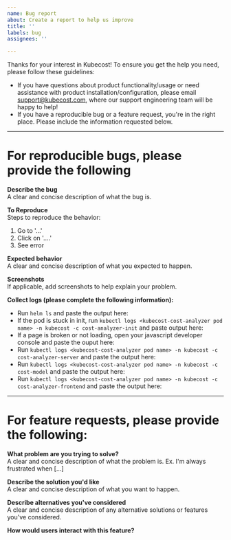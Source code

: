 ```yaml
---
name: Bug report
about: Create a report to help us improve
title: ''
labels: bug
assignees: ''

---
```


Thanks for your interest in Kubecost!  To ensure you get the help you need, please follow these guidelines:

- If you have questions about product functionality/usage or need assistance with product installation/configuration, please email support@kubecost.com, where our support engineering team will be happy to help!
- If you have a reproducible bug or a feature request, you're in the right place.  Please include the information requested below.


---
# For reproducible bugs, please provide the following

**Describe the bug**  
A clear and concise description of what the bug is.

**To Reproduce**  
Steps to reproduce the behavior:
1. Go to '...'
2. Click on '....'
3. See error

**Expected behavior**  
A clear and concise description of what you expected to happen.

**Screenshots**  
If applicable, add screenshots to help explain your problem.

**Collect logs (please complete the following information):**
- Run `helm ls` and paste the output here:
- If the pod is stuck in init, run `kubectl logs <kubecost-cost-analyzer pod name> -n kubecost -c cost-analyzer-init` and paste output here:
- If a page is broken or not loading, open your javascript developer console and paste the ouput here:
- Run `kubectl logs <kubecost-cost-analyzer pod name> -n kubecost -c cost-analyzer-server` and paste the output here:
- Run `kubectl logs <kubecost-cost-analyzer pod name> -n kubecost -c cost-model` and paste the output here:
- Run `kubectl logs <kubecost-cost-analyzer pod name> -n kubecost -c cost-analyzer-frontend` and paste the output here:

---
# For feature requests, please provide the following:

**What problem are you trying to solve?**  
A clear and concise description of what the problem is. Ex. I'm always frustrated when [...]

**Describe the solution you'd like**  
A clear and concise description of what you want to happen.

**Describe alternatives you've considered**  
A clear and concise description of any alternative solutions or features you've considered.

**How would users interact with this feature?**
